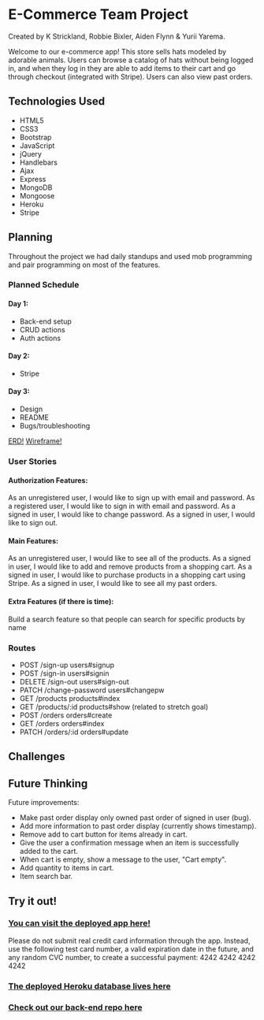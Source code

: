 # E-Commerce Team Project

Created by K Strickland, Robbie Bixler, Aiden Flynn & Yurii Yarema.

Welcome to our e-commerce app! This store sells hats modeled by adorable animals. Users can browse a catalog of hats without being logged in, and when they log in they are able to add items to their cart and go through checkout (integrated with Stripe). Users can also view past orders.  

## Technologies Used

* HTML5
* CSS3
* Bootstrap
* JavaScript
* jQuery
* Handlebars
* Ajax
* Express
* MongoDB
* Mongoose
* Heroku
* Stripe

## Planning

Throughout the project we had daily standups and used mob programming and pair programming on most of the features. 

### Planned Schedule

#### Day 1:
- Back-end setup
- CRUD actions
- Auth actions

#### Day 2:
- Stripe

#### Day 3:
- Design
- README
- Bugs/troubleshooting


[ERD!](https://i.imgur.com/1JQanwT.png)
[Wireframe!](https://i.imgur.com/xf3y2Tn.png)

### User Stories

#### Authorization Features:
As an unregistered user, I would like to sign up with email and password.
As a registered user, I would like to sign in with email and password.
As a signed in user, I would like to change password.
As a signed in user, I would like to sign out.

#### Main Features:
As an unregistered user, I would like to see all of the products.
As a signed in user, I would like to add and remove products from a shopping cart.
As a signed in user, I would like to purchase products in a shopping cart using Stripe.
As a signed in user, I would like to see all my past orders.

#### Extra Features (if there is time):
Build a search feature so that people can search for specific products by name

### Routes

- POST /sign-up users#signup
- POST /sign-in users#signin
- DELETE /sign-out users#sign-out
- PATCH /change-password users#changepw
- GET /products products#index
- GET /products/:id products#show (related to stretch goal)
- POST /orders orders#create
- GET /orders orders#index
- PATCH /orders/:id orders#update

## Challenges

## Future Thinking

Future improvements:
* Make past order display only owned past order of signed in user (bug).
* Add more information to past order display (currently shows timestamp).
* Remove add to cart button for items already in cart.
* Give the user a confirmation message when an item is successfully added to the cart.
* When cart is empty, show a message to the user, "Cart empty". 
* Add quantity to items in cart.
* Item search bar.

## Try it out!

### [You can visit the deployed app here!](https://team-kray.github.io/e-commerce-client/)
Please do not submit real credit card information through the app. Instead, use the following test card number, a valid expiration date in the future, and any random CVC number, to create a successful payment: 4242 4242 4242 4242

### [The deployed Heroku database lives here](https://hidden-tor-37672.herokuapp.com/)

### [Check out our back-end repo here](https://github.com/team-kray/e-commerce-client)
